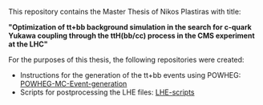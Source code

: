 This repository contains the Master Thesis of Nikos Plastiras with title:

**"Optimization of tt+bb background simulation in the search for c-quark Yukawa coupling through the ttH(bb/cc) process in the CMS experiment at the LHC"**

For the purposes of this thesis, the following repositories were created:
- Instructions for the generation of the tt+bb events using POWHEG: [POWHEG-MC-Event-generation](https://github.com/nplastir/POWHEG-MC-Event-generation)
- Scripts for postprocessing the LHE files: [LHE-scripts](https://github.com/nplastir/LHE-scripts)
